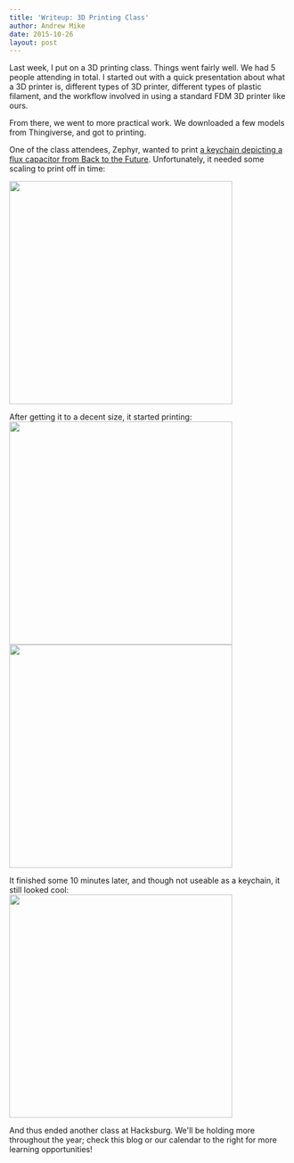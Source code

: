 ```yaml
---
title: 'Writeup: 3D Printing Class'
author: Andrew Mike
date: 2015-10-26
layout: post
---
```

Last week, I put on a 3D printing class. Things went fairly well. We had 5 people attending in total. I started out with a quick presentation about what a 3D printer is, different types of 3D printer, different types of plastic filament, and the workflow involved in using a standard FDM 3D printer like ours.

From there, we went to more practical work. We downloaded a few models from Thingiverse, and got to printing.

One of the class attendees, Zephyr, wanted to print [a keychain depicting a flux capacitor from Back to the Future](http://www.thingiverse.com/thing:16437). Unfortunately, it needed some scaling to print off in time:

<a href="http://wiki.hacksburg.org/_media/3d_printing_20151018_01.jpg"><img class="center" src="http://wiki.hacksburg.org/_media/3d_printing_20151018_01.jpg" height="400"></a>

After getting it to a decent size, it started printing:
<a href="http://wiki.hacksburg.org/_media/3d_printing_20151018_02.jpg"><img class="left" src="http://wiki.hacksburg.org/_media/3d_printing_20151018_02.jpg" height="400"></a>
<a href="http://wiki.hacksburg.org/_media/3d_printing_20151018_03.jpg"><img class="left" src="http://wiki.hacksburg.org/_media/3d_printing_20151018_03.jpg" height="400"></a>

It finished some 10 minutes later, and though not useable as a keychain, it still looked cool:
<a href="http://wiki.hacksburg.org/_media/3d_printing_20151018_04.jpg"><img class="left" src="http://wiki.hacksburg.org/_media/3d_printing_20151018_04.jpg" height="400"></a>

And thus ended another class at Hacksburg. We'll be holding more throughout the year; check this blog or our calendar to the right for more learning opportunities!

